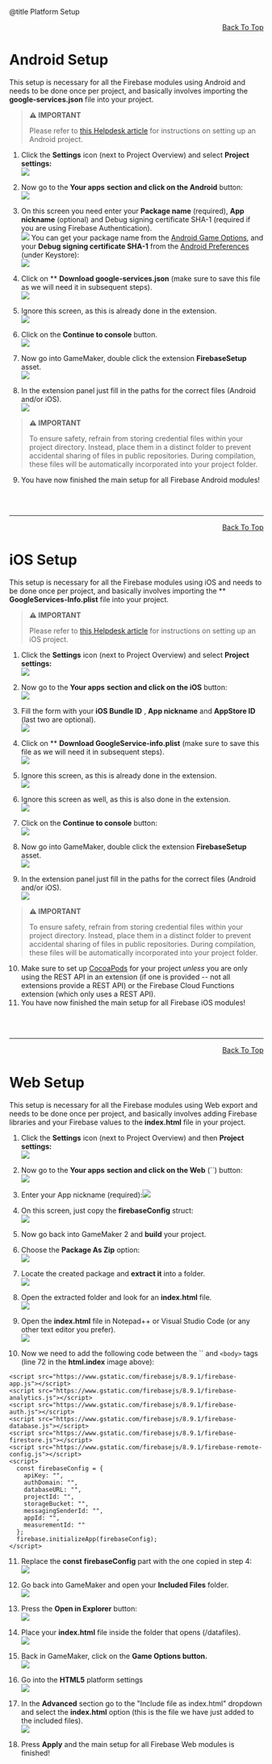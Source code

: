 @title Platform Setup

<a id="top"></a>
<!-- Page HTML do not touch -->
<a /><p align="right">[Back To Top](#top)</p>

# Android Setup

This setup is necessary for all the Firebase modules using Android and needs to be done once per project, and basically involves importing the **google-services.json**  file into your project.

> **:warning: IMPORTANT**
>
> Please refer to [this Helpdesk article](https://help.gamemaker.io/hc/en-us/articles/115001368727-Setting-Up-For-Android) for instructions on setting up an Android project.

1. Click the **Settings** icon (next to Project Overview) and select **Project settings:** <br>
          ![](assets/setupProjectSettings.PNG)

2. Now go to the **Your apps**  **section and click on the Android** button:<br>
      ![](assets/setupYourAppsSelect.PNG)

3. On this screen you need enter your **Package name** (required), **App nickname** (optional) and Debug signing certificate SHA-1 (required if you are using Firebase Authentication).<br>
      ![](assets/setupAndroidStep1.PNG)
You can get your package name from the [Android Game Options](https://manual.gamemaker.io/monthly/en/#t=Settings%2FGame_Options%2FAndroid.htm), and your **Debug signing certificate SHA-1** from the [Android Preferences](https://manual.gamemaker.io/monthly/en/#t=Setting_Up_And_Version_Information%2FPlatform_Preferences%2FAndroid.htm) (under Keystore):<br>
      ![](assets/keyHash.png)

4. Click on ** **Download google-services.json**  (make sure to save this file as we will need it in subsequent steps).<br>
      ![](assets/setupAndroidStep2.PNG)

5. Ignore this screen, as this is already done in the extension.<br>
      ![](assets/setupAndroidStep3.PNG)

6. Click on the **Continue to console** button.<br>
      ![](assets/setupAndroidStep4.PNG)

7. Now go into GameMaker, double click the extension **FirebaseSetup** asset.<br>
      ![](assets/firebaseSetupAsset.png)

8. In the extension panel just fill in the paths for the correct files (Android and/or iOS).<br>
      ![](assets/firebaseSetupExtensionOptions.png)

> **:warning: IMPORTANT**
>
> To ensure safety, refrain from storing credential files within your project directory. Instead, place them in a distinct folder to prevent accidental sharing of files in public repositories. During compilation, these files will be automatically incorporated into your project folder.

9. You have now finished the main setup for all Firebase Android modules!<br>


<br><br>

---

<!-- Page HTML do not touch -->
<a /><p align="right">[Back To Top](#top)</p>

# iOS Setup

  This setup is necessary for all the Firebase modules using iOS and needs to be done once per project, and basically involves importing the ** **GoogleServices-Info.plist**  file into your project.

> **:warning: IMPORTANT**
>
> Please refer to [this Helpdesk article](https://help.gamemaker.io/hc/en-us/articles/115001368747-Setting-Up-For-iOS-Including-iPadOS) for instructions on setting up an iOS project.

1. Click the **Settings** icon (next to Project Overview) and select **Project settings:** <br>
        ![](assets/setupProjectSettings.PNG)

2. Now go to the **Your apps**  **section and click on the iOS** button:<br>
      ![](assets/setupYourAppsSelect.PNG)

3. Fill the form with your **iOS Bundle ID** , **App nickname** and **AppStore ID** (last two are optional).<br>
      ![](assets/setupiOSStep1.PNG)

4. Click on ** **Download GoogleService-info.plist**  (make sure to save this file as we will need it in subsequent steps).<br>
      ![](assets/setupiOSStep2.PNG)

5. Ignore this screen, as this is already done in the extension.<br>
      ![](assets/setupiOSStep3.PNG)

6. Ignore this screen as well, as this is also done in the extension.<br>
      ![](assets/setupiOSStep4.PNG)

7. Click on the **Continue to console** button:<br>
      ![](assets/setupiOSStep5.PNG)

8. Now go into GameMaker, double click the extension **FirebaseSetup** asset.<br>
      ![](assets/firebaseSetupAsset.png)

9. In the extension panel just fill in the paths for the correct files (Android and/or iOS).<br>
      ![](assets/firebaseSetupExtensionOptions.png)

> **:warning: IMPORTANT**
>
> To ensure safety, refrain from storing credential files within your project directory. Instead, place them in a distinct folder to prevent accidental sharing of files in public repositories. During compilation, these files will be automatically incorporated into your project folder.

10. Make sure to set up [CocoaPods](https://help.gamemaker.io/hc/en-us/articles/360008958858-iOS-and-tvOS-Using-CocoaPods) for your project *unless* you are only using the REST API in an extension (if one is provided -- not all extensions provide a REST API) or the Firebase Cloud Functions extension (which only uses a REST API).
11. You have now finished the main setup for all Firebase iOS modules!

<br><br>

---

<!-- Page HTML do not touch -->
<a /><p align="right">[Back To Top](#top)</p>

# Web Setup

  This setup is necessary for all the Firebase modules using Web export and needs to be done once per project, and basically involves adding Firebase libraries and your Firebase values to the **index.html**  file in your project.

1. Click the **Settings** icon (next to Project Overview) and then **Project settings:** <br>
      ![](assets/setupProjectSettings.PNG)

2. Now go to the **Your apps**  **section and click on the Web** (``) button:<br>
      ![](assets/setupYourAppsSelect.PNG)

3. Enter your App nickname (required):![](assets/setupWebStep1.PNG)

4. On this screen, just copy the **firebaseConfig** struct:<br>
      ![](assets/setupWebStep2.PNG)

5. Now go back into GameMaker 2 and **build** your project.
6. Choose the **Package As Zip** option:<br>
      ![](assets/setupWebCreatePackage.PNG)

7. Locate the created package and **extract it** into a folder.<br>
      ![](assets/setupWebExtractZip.PNG)

8. Open the extracted folder and look for an **index.html** file.<br>
      ![](assets/setupWebOpenIndexFile.PNG)

9. Open the **index.html** file in Notepad++ or Visual Studio Code (or any other text editor you prefer).<br>
      ![](assets/setupWebIndexFileBefore.PNG)

10. Now we need to add the following code between the `` and `<body>`</body> tags (line 72 in the **html.index** image above):

```gml
<script src="https://www.gstatic.com/firebasejs/8.9.1/firebase-app.js"></script>
<script src="https://www.gstatic.com/firebasejs/8.9.1/firebase-analytics.js"></script>
<script src="https://www.gstatic.com/firebasejs/8.9.1/firebase-auth.js"></script>
<script src="https://www.gstatic.com/firebasejs/8.9.1/firebase-database.js"></script>
<script src="https://www.gstatic.com/firebasejs/8.9.1/firebase-firestore.js"></script>
<script src="https://www.gstatic.com/firebasejs/8.9.1/firebase-remote-config.js"></script>
<script>
  const firebaseConfig = {
    apiKey: "",
    authDomain: "",
    databaseURL: "",
    projectId: "",
    storageBucket: "",
    messagingSenderId: "",
    appId: "",
    measurementId: ""
  };
  firebase.initializeApp(firebaseConfig);
</script>
```

11. Replace the **const**  **firebaseConfig** part with the one copied in step 4:<br>
      ![](assets/setupWebIndexFileAfter.png)

12. Go back into GameMaker and open your **Included Files** folder.<br>
          ![](assets/setupWebIncludedFiles.PNG)

13. Press the **Open in Explorer** button:<br>
      ![](assets/setupWebOpenIncludedFilesExplorer.PNG)

14. Place your **index.html** file inside the folder that opens (/datafiles).<br>
      ![](assets/setupWebIndexFileExplorer.PNG)

15. Back in GameMaker, click on the **Game Options button.** <br>
      ![](assets/setupWebIDEConfigurations.PNG)

16. Go into the **HTML5** platform settings<br>
      ![](assets/setupWebHTML5Settings.PNG)

17. In the **Advanced** section go to the &quot;Include file as index.html&quot; dropdown and select the **index.html** option (this is the file we have just added to the included files).<br>
      ![](assets/setupWebCustomIndexFile.PNG)

18. Press **Apply** and the main setup for all Firebase Web modules is finished!
